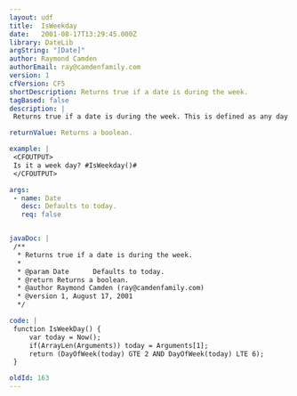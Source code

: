 ```yaml
---
layout: udf
title:  IsWeekday
date:   2001-08-17T13:29:45.000Z
library: DateLib
argString: "[Date]"
author: Raymond Camden
authorEmail: ray@camdenfamily.com
version: 1
cfVersion: CF5
shortDescription: Returns true if a date is during the week.
tagBased: false
description: |
 Returns true if a date is during the week. This is defined as any day between Monday and Friday. The function defaults to today.

returnValue: Returns a boolean.

example: |
 <CFOUTPUT>
 Is it a week day? #IsWeekday()#
 </CFOUTPUT>

args:
 - name: Date
   desc: Defaults to today.
   req: false


javaDoc: |
 /**
  * Returns true if a date is during the week.
  * 
  * @param Date      Defaults to today. 
  * @return Returns a boolean. 
  * @author Raymond Camden (ray@camdenfamily.com) 
  * @version 1, August 17, 2001 
  */

code: |
 function IsWeekDay() {
     var today = Now();
     if(ArrayLen(Arguments)) today = Arguments[1];
     return (DayOfWeek(today) GTE 2 AND DayOfWeek(today) LTE 6);
 }

oldId: 163
---
```


